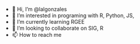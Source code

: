 - 👋 Hi, I’m @lalgonzales
- 👀 I’m interested in programing with R, Python, JS, 
- 🌱 I’m currently learning RGEE
- 💞️ I’m looking to collaborate on SIG, R
- 📫 How to reach me 

<!---
lalgonzales/lalgonzales is a ✨ special ✨ repository because its `README.md` (this file) appears on your GitHub profile.
You can click the Preview link to take a look at your changes.
--->
